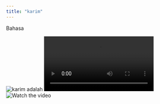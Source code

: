 ```yaml
---
title: "karim"
---
```


Bahasa

![karim adalah](sample.jpg "loadnow" )
![video sample](sample.mp4 "loadnow" )
![Watch the video](https://www.youtube.com/watch?v=joRVkFrxuS4)

